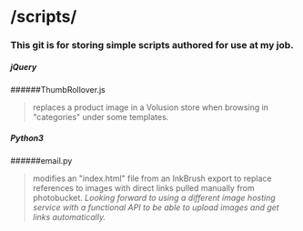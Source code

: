 # /scripts/
### This git is for storing simple scripts authored for use at my job.

##### jQuery
######ThumbRollover.js
> replaces a product image in a Volusion store when browsing in "categories" under some templates.

##### Python3
######email.py
>modifies an "index.html" file from an InkBrush export to replace references to images with direct links pulled manually from photobucket.
> *Looking forward to using a different image hosting service with a functional API to be able to upload images and get links automatically.*
